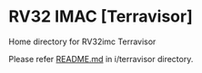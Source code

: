 # RV32 IMAC [Terravisor]

Home directory for RV32imc Terravisor

Please refer [README.md](../../i/terravisor/README.md) in i/terravisor  directory.
